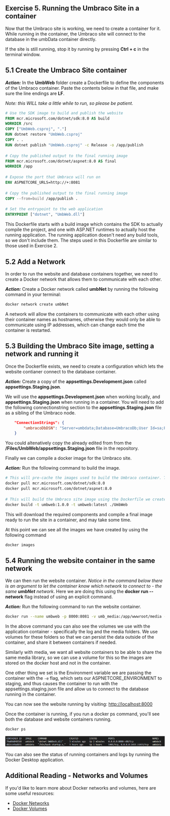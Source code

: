 ## Exercise 5. Running the Umbraco Site in a container

Now that the Umbraco site is working, we need to create a container for it. While running in the container, the Umbraco site will connect to the database in the umbData container directly. 

If the site is still running, stop it by running by pressing **Ctrl + c** in the terminal window. 

## 5.1 Create the Umbraco Site container

***Action:*** In the **UmbWeb** folder create a Dockerfile to define the components of the Umbraco container. Paste the contents below in that file, and make sure the line endings are **LF**. 

*Note: this WILL take a little while to run, so please be patient.*

```dockerfile
# Use the SDK image to build and publish the website
FROM mcr.microsoft.com/dotnet/sdk:8.0 AS build
WORKDIR /src
COPY ["UmbWeb.csproj", "."]
RUN dotnet restore "UmbWeb.csproj"
COPY . .
RUN dotnet publish "UmbWeb.csproj" -c Release -o /app/publish

# Copy the published output to the final running image
FROM mcr.microsoft.com/dotnet/aspnet:8.0 AS final 
WORKDIR /app

# Expose the port that Umbraco will run on
ENV ASPNETCORE_URLS=http://+:8081

# Copy the published output to the final running image
COPY --from=build /app/publish .

# Set the entrypoint to the web application
ENTRYPOINT ["dotnet", "UmbWeb.dll"]
```

This Dockerfile starts with a build image which contains the SDK to actually compile the project, and one with ASP.NET runtimes to actually host the running application. The running application doesn't need any build tools, so we don't include them. The steps used in this Dockerfile are similar to those used in Exercise 2.

## 5.2 Add a Network

In order to run the website and database containers together, we need to create a Docker network that allows them to communicate with each other.

***Action:*** Create a Docker network called **umbNet** by running the following command in your terminal:

```bash     
docker network create umbNet
```

A network will allow the containers to communicate with each other using their container names as hostnames, otherwise they would only be able to communicate using IP addresses, which can change each time the container is restarted.

## 5.3 Building the Umbraco Site image, setting a network and running it

Once the Dockerfile exists, we need to create a configuration which lets the website contianer connect to the database container. 

***Action:*** Create a copy of the **appsettings.Development.json** called **appsettings.Staging.json**. 

We will use the **appsettings.Development.json** when working locally, and **appsettings.Staging.json** when running in a container. You will need to add the following connectionstring section to the **appsettings.Staging.json** file as a sibling of the Umbraco node. 

```json
    "ConnectionStrings": {
        "umbracoDbDSN": "Server=umbdata;Database=UmbracoDb;User Id=sa;Password=SQL_PassW0rd@1234;TrustServerCertificate=true",     "umbracoDbDSN_ProviderName": "Microsoft.Data.SqlClient"
    }
```

You could altenatively copy the already edited from from the **/Files/UmbWeb/appsettings.Staging.json** file in the repository.

Finally we can compile a docker image for the Umbraco site. 

***Action:*** Run the following command to build the image.

```bash
# This will pre-cache the images used to build the Umbraco container. This step is optional
docker pull mcr.microsoft.com/dotnet/sdk:8.0
docker pull mcr.microsoft.com/dotnet/aspnet:8.0

# This will build the Umbraco site image using the Dockerfile we created earlier
docker build -t umbweb:1.0.0 -t umbweb:latest ./UmbWeb
```

This will download the required components and compile a final image ready to run the site in a container, and may take some time.

At this point we can see all the images we have created by using the following command

```bash
docker images
```

## 5.4 Running the website container in the same network

We can then run the website container. *Notice in the command below there is an argument to let the container know which network to connect to - the same **umbNet** network*. Here we are doing this using the **docker run --network** flag instead of using an explicit command.

***Action:*** Run the following command to run the website container.

```bash
docker run --name umbweb -p 8000:8081 -v umb_media:/app/wwwroot/media -v umb_logs:/app/umbraco/Logs -e ASPNETCORE_ENVIRONMENT='Staging' --network=umbNet -d umbweb
```

In the above command you can also see the volumes we use with the application container - specifically the log and the media folders. We use volumes for these folders so that we can persist the data outside of the container, and share it between containers if needed.

Similarly with media, we want all website containers to be able to share the same media library, so we can use a volume for this so the images are stored on the docker host and not in the container.

One other thing we set is the Environment variable we are passing the container with the `-e` flag, which sets our ASPNETCORE_ENVIRONMENT to staging, and thus causes the container to run with the appsettings.staging.json file and allow us to connect to the database running in the container.

You can now see the website running by visiting: [http://localhost:8000](http://localhost:8000)

Once the container is running, if you run a docker ps command, you'll see both the database and website containers running.

```bash
docker ps
```

![Running Containers](media/3_DockerPS.png)

You can also see the status of running containers and logs by running the Docker Desktop application.


## Additional Reading - Networks and Volumes

If you'd like to learn more about Docker networks and volumes, here are some useful resources:

- [Docker Networks](https://docs.docker.com/network/)
- [Docker Volumes](https://docs.docker.com/storage/volumes/)


